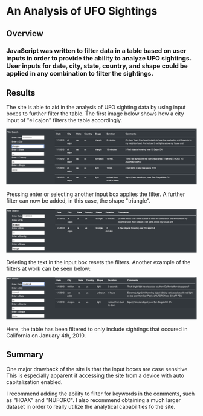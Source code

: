 # An Analysis of UFO Sightings
## Overview
### JavaScript was written to filter data in a table based on user inputs in order to provide the ability to analyze UFO sightings. User inputs for date, city, state, country, and shape could be applied in any combination to filter the sightings.
## Results
The site is able to aid in the analysis of UFO sighting data by using input boxes to further filter the table. The first image below shows how a city input  of "el cajon" filters the table accordingly.

![El Cajon](https://github.com/NickBaldassarre/UFOs/blob/ab28c9811162e54688a957cc4385dbc0b7189881/Resources/el_cajon.png)

Pressing enter or selecting another input box applies the filter. A further filter can now be added, in this case, the shape "triangle".

![El Cajon Triangle](https://github.com/NickBaldassarre/UFOs/blob/ab28c9811162e54688a957cc4385dbc0b7189881/Resources/el_cajon_triangle.png)

Deleting the text in the input box resets the filters. Another example of the filters at work can be seen below:

![California January 4th](https://github.com/NickBaldassarre/UFOs/blob/ab28c9811162e54688a957cc4385dbc0b7189881/Resources/ca_1_4_2010.png)

Here, the table has been filtered to only include sightings that occured in California on January 4th, 2010.

## Summary

One major drawback of the site is that the input boxes are case sensitive. This is especially apparent if accessing the site from a device with auto capitalization enabled.

I recommend adding the ability to filter for keywords in the comments, such as "HOAX" and "NUFORC". I also recommend obtaining a much larger dataset in order to really utilize the analytical capabilities fo the site.
